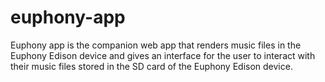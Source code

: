 # euphony-app
Euphony app is the companion web app that renders music files in the Euphony Edison device and gives an interface for the user to interact with their music files stored in the SD card of the Euphony Edison device.
